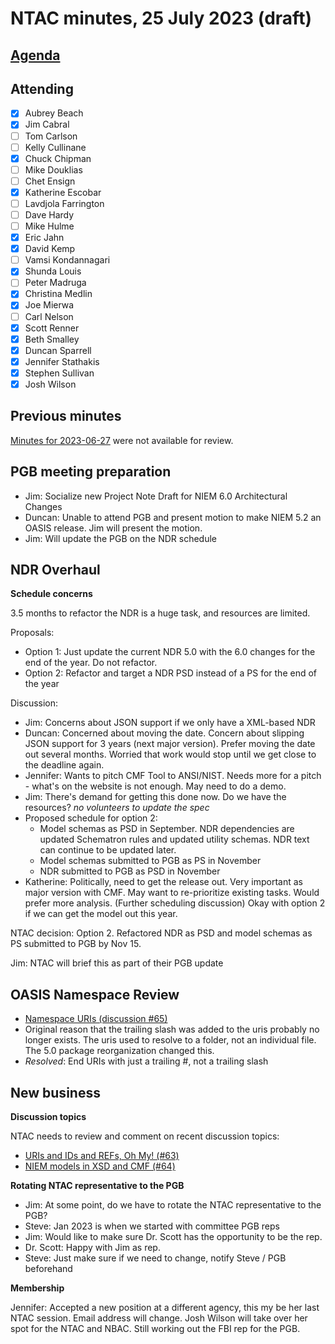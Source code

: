# NTAC minutes, 25 July 2023 (draft)

## [Agenda](2023-07-25-agenda.md)

## Attending

- [x] Aubrey Beach
- [x] Jim Cabral
- [ ] Tom Carlson
- [ ] Kelly Cullinane
- [x] Chuck Chipman
- [ ] Mike Douklias
- [ ] Chet Ensign
- [x] Katherine Escobar
- [ ] Lavdjola Farrington
- [ ] Dave Hardy
- [ ] Mike Hulme
- [x] Eric Jahn
- [x] David Kemp
- [ ] Vamsi Kondannagari
- [x] Shunda Louis
- [ ] Peter Madruga
- [x] Christina Medlin
- [x] Joe Mierwa
- [ ] Carl Nelson
- [x] Scott Renner
- [x] Beth Smalley
- [x] Duncan Sparrell
- [x] Jennifer Stathakis
- [x] Stephen Sullivan
- [x] Josh Wilson

## **Previous minutes**  

[Minutes for 2023-06-27](2023-06-27-minutes.md) were not available for review.

## PGB meeting preparation

* Jim: Socialize new Project Note Draft for NIEM 6.0 Architectural Changes
* Duncan: Unable to attend PGB and present motion to make NIEM 5.2 an OASIS release.  Jim will present the motion.
* Jim: Will update the PGB on the NDR schedule

## NDR Overhaul

**Schedule concerns**

3.5 months to refactor the NDR is a huge task, and resources are limited.

Proposals:

- Option 1: Just update the current NDR 5.0 with the 6.0 changes for the end of the year.  Do not refactor.
- Option 2: Refactor and target a NDR PSD instead of a PS for the end of the year

Discussion:

- Jim: Concerns about JSON support if we only have a XML-based NDR
- Duncan: Concerned about moving the date.  Concern about slipping JSON support for 3 years (next major version).  Prefer moving the date out several months.  Worried that work would stop until we get close to the deadline again.
- Jennifer: Wants to pitch CMF Tool to ANSI/NIST.  Needs more for a pitch - what's on the website is not enough.  May need to do a demo.
- Jim: There's demand for getting this done now.  Do we have the resources? *no volunteers to update the spec*
- Proposed schedule for option 2:
  - Model schemas as PSD in September.  NDR dependencies are updated Schematron rules and updated utility schemas.  NDR text can continue to be updated later.
  - Model schemas submitted to PGB as PS in November
  - NDR submitted to PGB as PSD in November
- Katherine: Politically, need to get the release out.  Very important as major version with CMF.  May want to re-prioritize existing tasks. Would prefer more analysis.  (Further scheduling discussion)  Okay with option 2 if we can get the model out this year.

NTAC decision: Option 2.  Refactored NDR as PSD and model schemas as PS submitted to PGB by Nov 15.

Jim: NTAC will brief this as part of their PGB update

## OASIS Namespace Review

- [Namespace URIs (discussion #65)](https://github.com/niemopen/ntac-admin/discussions/65)
- Original reason that the trailing slash was added to the uris probably no longer exists.  The uris used to resolve to a folder, not an individual file.  The 5.0 package reorganization changed this.
- *Resolved*: End URIs with just a trailing #, not a trailing slash

## New business

**Discussion topics**

NTAC needs to review and comment on recent discussion topics:

- [URIs and IDs and REFs, Oh My! (#63)](https://github.com/niemopen/ntac-admin/discussions/63)
- [NIEM models in XSD and CMF (#64)](https://github.com/niemopen/ntac-admin/discussions/64)

**Rotating NTAC representative to the PGB**

- Jim: At some point, do we have to rotate the NTAC representative to the PGB?
- Steve: Jan 2023 is when we started with committee PGB reps
- Jim: Would like to make sure Dr. Scott has the opportunity to be the rep.
- Dr. Scott: Happy with Jim as rep.
- Steve: Just make sure if we need to change, notify Steve / PGB beforehand

**Membership**

Jennifer: Accepted a new position at a different agency, this my be her last NTAC session.  Email address will change.  Josh Wilson will take over her spot for the NTAC and NBAC.  Still working out the FBI rep for the PGB.
